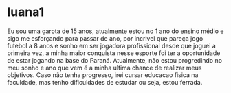 # luana1
Eu sou uma garota de 15 anos, atualmente estou no 1 ano do ensino médio e sigo me esforçando para passar de ano, por incrivel que pareça jogo futebol a 8 anos e sonho em ser jogadora profissional desde que joguei a primeira vez, a minha maior conquista nesse esporte foi ter a oportunidade de estar jogando na base do Paraná. Atualmente, não estou progredindo no meu sonho e ano que vem é a minha ultima chance de realizar meus objetivos. Caso não tenha progresso, irei cursar educacao fisica na faculdade, mas tenho dificuldades de estudar ou seja, estou ferrada.

